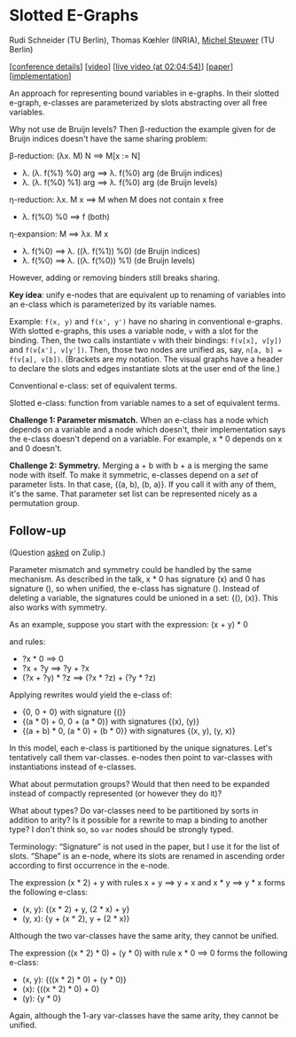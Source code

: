 # Slotted E-Graphs

Rudi Schneider (TU Berlin), Thomas Kœhler (INRIA), [Michel Steuwer](https://michel.steuwer.info/)
(TU Berlin)

[[conference details](https://pldi24.sigplan.org/details/egraphs-2024-papers/10/Slotted-E-Graphs)]
[[video](https://www.youtube.com/watch?v=4Cg365LVbYg&list=PLyrlk8Xaylp4UHRXP0VkuYen9nkn4bczW&index=12)]
[[live video (at 02:04:54)](https://www.youtube.com/watch?v=JPA8QwLHNzo&t=7494s)]
[[paper](https://michel.steuwer.info/files/publications/2024/EGRAPHS-2024.pdf)]
[[implementation](https://github.com/memoryleak47/egraph-sandbox/tree/main/3-miniegg-with-slots)]

An approach for representing bound variables in e-graphs. In their slotted
e-graph, e-classes are parameterized by slots abstracting over all free
variables.

Why not use de Bruijn levels? Then β-reduction the example given for de Bruijn
indices doesn't have the same sharing problem:

β-reduction: (λx. M) N ==> M[x := N]
- λ. (λ. f(%1) %0) arg ==> λ. f(%0) arg (de Bruijn indices)
- λ. (λ. f(%0) %1) arg ==> λ. f(%0) arg (de Bruijn levels)

η-reduction: λx. M x ==> M when M does not contain x free
- λ. f(%0) %0 ==> f (both)

η-expansion: M ==> λx. M x
- λ. f(%0) ==> λ. ((λ. f(%1)) %0) (de Bruijn indices)
- λ. f(%0) ==> λ. ((λ. f(%0)) %1) (de Bruijn levels)

However, adding or removing binders still breaks sharing.

**Key idea**: unify e-nodes that are equivalent up to renaming of variables into
an e-class which is parameterized by its variable names.

Example: `f(x, y)` and `f(x', y')` have no sharing in conventional e-graphs.
With slotted e-graphs, this uses a variable node, `v` with a slot for the
binding. Then, the two calls instantiate `v` with their bindings:
`f(v[x], v[y])` and `f(v[x'], v[y'])`. Then, those two nodes are unified as,
say, `n[a, b] = f(v[a], v[b])`. (Brackets are my notation. The visual graphs
have a header to declare the slots and edges instantiate slots at the user end
of the line.)

Conventional e-class: set of equivalent terms.

Slotted e-class: function from variable names to a set of equivalent terms.

**Challenge 1: Parameter mismatch.** When an e-class has a node which depends on
a variable and a node which doesn't, their implementation says the e-class
doesn't depend on a variable. For example, x * 0 depends on x and 0 doesn't.

**Challenge 2: Symmetry.** Merging a + b with b + a is merging the same node
with itself. To make it symmetric, e-classes depend on a *set* of parameter
lists. In that case, {(a, b), (b, a)}. If you call it with any of them, it's the
same. That parameter set list can be represented nicely as a permutation group.

## Follow-up

(Question [asked](https://egraphs.zulipchat.com/#narrow/stream/328977-topic.2Ftheory/topic/Slotted.20E-graphs)
on Zulip.)

Parameter mismatch and symmetry could be handled by the same mechanism. As
described in the talk, x * 0 has signature (x) and 0 has signature (), so when
unified, the e-class has signature (). Instead of deleting a variable, the
signatures could be unioned in a set: {(), (x)}. This also works with symmetry.

As an example, suppose you start with the expression:
(x + y) * 0

and rules:
- ?x * 0 ==> 0
- ?x + ?y ==> ?y + ?x
- (?x + ?y) * ?z ==> (?x * ?z) + (?y * ?z)

Applying rewrites would yield the e-class of:
- {0, 0 + 0} with signature {()}
- {(a * 0) + 0, 0 + (a * 0)} with signatures {(x), (y)}
- {(a + b) * 0, (a * 0) + (b * 0}} with signatures {(x, y), (y, x)}

In this model, each e-class is partitioned by the unique signatures. Let's
tentatively call them var-classes. e-nodes then point to var-classes with
instantiations instead of e-classes.

What about permutation groups? Would that then need to be expanded instead of
compactly represented (or however they do it)?

What about types? Do var-classes need to be partitioned by sorts in addition to
arity? Is it possible for a rewrite to map a binding to another type? I don't
think so, so `var` nodes should be strongly typed.

Terminology: “Signature” is not used in the paper, but I use it for the list of
slots. “Shape” is an e-node, where its slots are renamed in ascending order
according to first occurrence in the e-node.

The expression (x * 2) + y with rules x + y ==> y + x and x * y ==> y * x forms
the following e-class:

- (x, y): {(x * 2) + y, (2 * x) + y}
- (y, x): {y + (x * 2), y + (2 * x)}

Although the two var-classes have the same arity, they cannot be unified.

The expression ((x * 2) * 0) + (y * 0) with rule x * 0 ==> 0 forms the following
e-class:

- (x, y): {((x * 2) * 0) + (y * 0)}
- (x): {((x * 2) * 0) + 0}
- (y): {y * 0}

Again, although the 1-ary var-classes have the same arity, they cannot be
unified.
